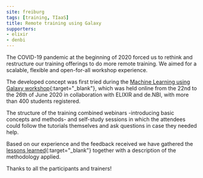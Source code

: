 ```yaml
---
site: freiburg
tags: [training, TIaaS]
title: Remote training using Galaxy
supporters:
- elixir
- denbi
---
```


The COVID-19 pandemic at the beginning of 2020 forced us to rethink and restructure our training offerings to do more remote training. We aimed for a scalable, flexible and open-for-all workshop experience. 

The developed concept was first tried during the [Machine Learning using Galaxy workshop](https://elixir-europe.org/events/machine-learning-using-galaxy-webinar-workshop-series){:target="_blank"}, which was held online from the 22nd to the 26th of June 2020 in collaboration with ELIXIR and de.NBI, with more than 400 students registered. 

The structure of the training combined webinars -introducing basic concepts and methods- and self-study sessions in which the attendees could follow the tutorials themselves and ask questions in case they needed help. 

Based on our experience and the feedback received we have gathered the [lessons learned](https://docs.google.com/document/d/1_sQocj98DxhgnyvtXbRvcXlV84T_I3K1rFmWrMuw6x0/preview#){:target="_blank"} together with a description of the methodology applied.

Thanks to all the participants and trainers!
